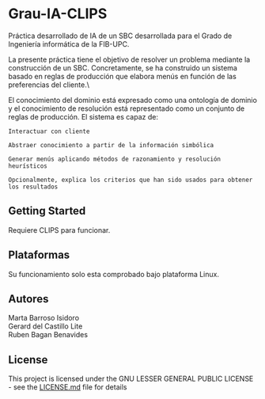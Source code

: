 # Grau-IA-CLIPS

Práctica desarrollado de IA de un SBC desarrollada para el Grado de Ingeniería informática de la FIB-UPC.

La presente práctica tiene el objetivo de resolver un problema mediante la construcción de un SBC. Concretamente, se 
ha construido un sistema basado en reglas de producción que elabora menús en función de las preferencias del cliente.\\

El conocimiento del dominio está expresado como una ontología de dominio y el conocimiento de resolución está representado 
como un conjunto de reglas de producción. El sistema es capaz de:

    Interactuar con cliente
    
    Abstraer conocimiento a partir de la información simbólica
    
    Generar menús aplicando métodos de razonamiento y resolución heurísticos
    
    Opcionalmente, explica los criterios que han sido usados para obtener los resultados

## Getting Started

Requiere CLIPS para funcionar.

## Plataformas

Su funcionamiento solo esta comprobado bajo plataforma Linux.

## Autores

Marta Barroso Isidoro\
Gerard del Castillo Lite\
Ruben Bagan Benavides

## License

This project is licensed under the  GNU LESSER GENERAL PUBLIC LICENSE - see the [LICENSE.md](LICENSE.md) file for details

